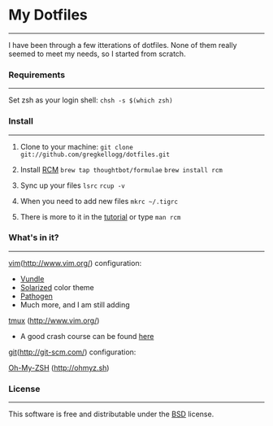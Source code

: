 # My Dotfiles

---- 

I have been through a few itterations of dotfiles.  None of them really seemed to meet my needs, so I started from scratch.

### Requirements

---- 

Set zsh as your login shell:
`chsh -s $(which zsh)`

### Install

---- 

1. Clone to your machine:
	`git clone git://github.com/gregkellogg/dotfiles.git`

2. Install [RCM](https://github.com/thoughtbot/rcm)
	`brew tap thoughtbot/formulae`
	`brew install rcm`

3. Sync up your files
	`lsrc`
	`rcup -v`

4. When you need to add new files
	`mkrc ~/.tigrc`

5. There is more to it in the [tutorial](http://thoughtbot.github.io/rcm/rcm.7.html) or type 
	`man rcm`

### What's in it?

---- 

[vim](http://www.vim.org/)(http://www.vim.org/) configuration:
- [Vundle](https://github.com/gmarik/Vundle.vim.git)
- [Solarized](https://github.com/altercation/solarized.git) color theme
- [Pathogen](https://github.com/tpope/vim-pathogen.git)
- Much more, and I am still adding

[tmux](http://tmux.sourceforge.net) (http://www.vim.org/)
- A good crash course can be found [here](http://robots.thoughtbot.com/a-tmux-crash-course)

[git](#)(http://git-scm.com/) configuration:

[Oh-My-ZSH](http://ohmyz.sh) (http://ohmyz.sh)

### License

---- 

This software is free and distributable under the [BSD](http://opensource.org/licenses/BSD-2-Clause) license.
